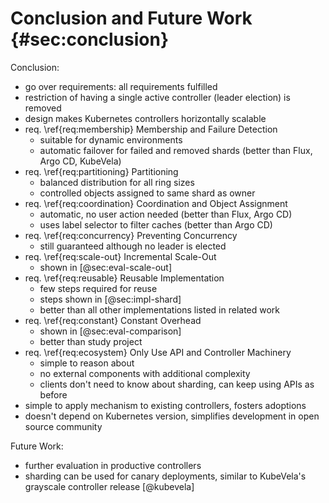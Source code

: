 # Conclusion and Future Work {#sec:conclusion}

Conclusion:

- go over requirements: all requirements fulfilled
- restriction of having a single active controller (leader election) is removed
- design makes Kubernetes controllers horizontally scalable
- req. \ref{req:membership} Membership and Failure Detection
  - suitable for dynamic environments
  - automatic failover for failed and removed shards (better than Flux, Argo CD, KubeVela)
- req. \ref{req:partitioning} Partitioning
  - balanced distribution for all ring sizes
  - controlled objects assigned to same shard as owner
- req. \ref{req:coordination} Coordination and Object Assignment
  - automatic, no user action needed (better than Flux, Argo CD)
  - uses label selector to filter caches (better than Argo CD)
- req. \ref{req:concurrency} Preventing Concurrency
  - still guaranteed although no leader is elected
- req. \ref{req:scale-out} Incremental Scale-Out
  - shown in [@sec:eval-scale-out]
- req. \ref{req:reusable} Reusable Implementation
  - few steps required for reuse
  - steps shown in [@sec:impl-shard]
  - better than all other implementations listed in related work
- req. \ref{req:constant} Constant Overhead
  - shown in [@sec:eval-comparison]
  - better than study project
- req. \ref{req:ecosystem} Only Use API and Controller Machinery
  - simple to reason about
  - no external components with additional complexity
  - clients don't need to know about sharding, can keep using APIs as before
- simple to apply mechanism to existing controllers, fosters adoptions
- doesn't depend on Kubernetes version, simplifies development in open source community

Future Work:

- further evaluation in productive controllers
- sharding can be used for canary deployments, similar to KubeVela's grayscale controller release [@kubevela]
